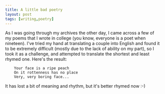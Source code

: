 ```yaml
---
title: A little bad poetry
layout: post
tags: [writing,poetry]
---
```


As I was going through my archives the other day, I came across a few of my poems that I wrote in college (you know, everyone is a poet when nineteen). I've tried my hand at translating a couple into English and found it to be extremely difficult (mostly due to the lack of ability on my part), so I took it as a challenge, and attempted to translate the shortest and least rhymed one. Here's the result:

        Your face is a ripe peach
        On it rottenness has no place
        Very, very boring face...

It has lost a bit of meaning and rhythm, but it's better rhymed now :-)
